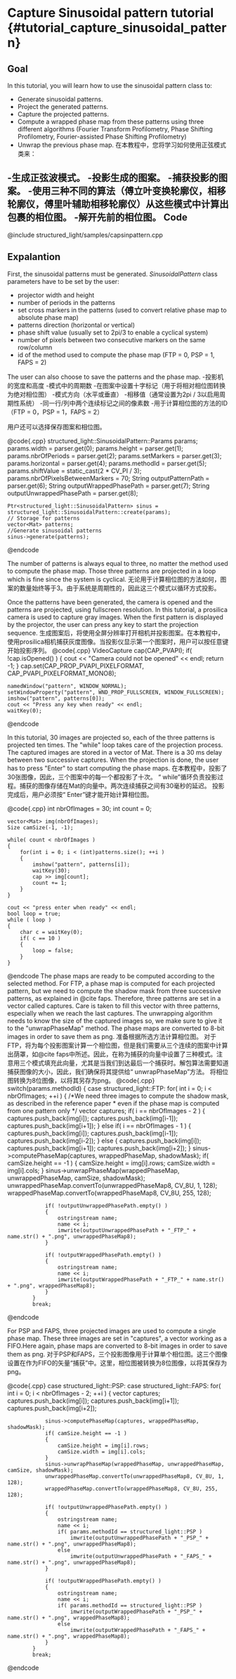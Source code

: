 Capture Sinusoidal pattern tutorial {#tutorial_capture_sinusoidal_pattern}
=============

Goal
----

In this tutorial, you will learn how to use the sinusoidal pattern class to:

- Generate sinusoidal patterns.
- Project the generated patterns.
- Capture the projected patterns.
- Compute a wrapped phase map from these patterns using three different algorithms (Fourier Transform Profilometry, Phase Shifting Profilometry, Fourier-assisted Phase Shifting Profilometry)
- Unwrap the previous phase map.
在本教程中，您将学习如何使用正弦模式类来：

-生成正弦波模式。
-投影生成的图案。
-捕获投影的图案。
-使用三种不同的算法（傅立叶变换轮廓仪，相移轮廓仪，傅里叶辅助相移轮廓仪）从这些模式中计算出包裹的相位图。
-解开先前的相位图。
Code
----
@include structured_light/samples/capsinpattern.cpp

Expalantion
-----------
First, the sinusoidal patterns must be generated. *SinusoidalPattern* class parameters have to be set by the user:

- projector width and height
- number of periods in the patterns
- set cross markers in the patterns (used to convert relative phase map to absolute phase map)
- patterns direction (horizontal or vertical)
- phase shift value (usually set to 2pi/3 to enable a cyclical system)
- number of pixels between two consecutive markers on the same row/column
- id of the method used to compute the phase map (FTP = 0, PSP = 1, FAPS = 2)

The user can also choose to save the patterns and the phase map.
-投影机的宽度和高度
-模式中的周期数
-在图案中设置十字标记（用于将相对相位图转换为绝对相位图）
-模式方向（水平或垂直）
-相移值（通常设置为2pi / 3以启用周期性系统）
-同一行/列中两个连续标记之间的像素数
-用于计算相位图的方法的ID（FTP = 0，PSP = 1，FAPS = 2）

用户还可以选择保存图案和相位图。

@code{.cpp}
	structured_light::SinusoidalPattern::Params params;
    params.width = parser.get<int>(0);
    params.height = parser.get<int>(1);
    params.nbrOfPeriods = parser.get<int>(2);
    params.setMarkers = parser.get<bool>(3);
    params.horizontal = parser.get<bool>(4);
    params.methodId = parser.get<int>(5);
    params.shiftValue = static_cast<float>(2 * CV_PI / 3);
    params.nbrOfPixelsBetweenMarkers = 70;
    String outputPatternPath = parser.get<String>(6);
    String outputWrappedPhasePath = parser.get<String>(7);
    String outputUnwrappedPhasePath = parser.get<String>(8);

    Ptr<structured_light::SinusoidalPattern> sinus = structured_light::SinusoidalPattern::create(params);
	// Storage for patterns
    vector<Mat> patterns;
    //Generate sinusoidal patterns
    sinus->generate(patterns);
@endcode

The number of patterns is always equal to three, no matter the method used to compute the phase map. Those three patterns are projected in a loop which is fine since the system is cyclical.
无论用于计算相位图的方法如何，图案的数量始终等于3。由于系统是周期性的，因此这三个模式以循环方式投影。

Once the patterns have been generated, the camera is opened and the patterns are projected, using fullscreen resolution. In this tutorial, a prosilica camera is used to capture gray images. When the first pattern is displayed by the projector, the user can press any key to start the projection sequence.
生成图案后，将使用全屏分辨率打开相机并投影图案。在本教程中，使用prosilica相机捕获灰度图像。当投影仪显示第一个图案时，用户可以按任意键开始投影序列。
@code{.cpp}
VideoCapture cap(CAP_PVAPI);
    if( !cap.isOpened() )
    {
        cout << "Camera could not be opened" << endl;
        return -1;
    }
    cap.set(CAP_PROP_PVAPI_PIXELFORMAT, CAP_PVAPI_PIXELFORMAT_MONO8);

    namedWindow("pattern", WINDOW_NORMAL);
    setWindowProperty("pattern", WND_PROP_FULLSCREEN, WINDOW_FULLSCREEN);
    imshow("pattern", patterns[0]);
    cout << "Press any key when ready" << endl;
    waitKey(0);
@endcode

In this tutorial, 30 images are projected so, each of the three patterns is projected ten times.
The "while" loop takes care of the projection process. The captured images are stored in a vector of Mat. There is a 30 ms delay between two successive captures.
When the projection is done, the user has to press "Enter" to start computing the phase maps.
在本教程中，投影了30张图像，因此，三个图案中的每一个都投影了十次。
“ while”循环负责投影过程。捕获的图像存储在Mat的向量中。两次连续捕获之间有30毫秒的延迟。
投影完成后，用户必须按“ Enter”键才能开始计算相位图。

@code{.cpp}
    int nbrOfImages = 30;
    int count = 0;

    vector<Mat> img(nbrOfImages);
    Size camSize(-1, -1);

    while( count < nbrOfImages )
    {
        for(int i = 0; i < (int)patterns.size(); ++i )
        {
            imshow("pattern", patterns[i]);
            waitKey(30);
            cap >> img[count];
            count += 1;
        }
    }

    cout << "press enter when ready" << endl;
    bool loop = true;
    while ( loop )
    {
        char c = waitKey(0);
        if( c == 10 )
        {
            loop = false;
        }
    }
@endcode
The phase maps are ready to be computed according to the selected method.
For FTP, a phase map is computed for each projected pattern, but we need to compute the shadow mask from three successive patterns, as explained in @cite faps. Therefore, three patterns are set in a vector called captures. Care is taken to fill this vector with three patterns, especially when we reach the last captures. The unwrapping algorithm needs to know the size of the captured images so, we make sure to give it to the "unwrapPhaseMap" method.
The phase maps are converted to 8-bit images in order to save them as png.
准备根据所选方法计算相位图。
对于FTP，将为每个投影图案计算一个相位图，但是我们需要从三个连续的图案中计算出荫罩，如@cite faps中所述。因此，在称为捕获的向量中设置了三种模式。注意用三个模式填充此向量，尤其是当我们到达最后一个捕获时。解包算法需要知道捕获图像的大小，因此，我们确保将其提供给“ unwrapPhaseMap”方法。
将相位图转换为8位图像，以将其另存为png。
@code{.cpp}
switch(params.methodId)
    {
        case structured_light::FTP:
            for( int i = 0; i < nbrOfImages; ++i )
            {
                /*We need three images to compute the shadow mask, as described in the reference paper
                 * even if the phase map is computed from one pattern only
                */
                vector<Mat> captures;
                if( i == nbrOfImages - 2 )
                {
                    captures.push_back(img[i]);
                    captures.push_back(img[i-1]);
                    captures.push_back(img[i+1]);
                }
                else if( i == nbrOfImages - 1 )
                {
                    captures.push_back(img[i]);
                    captures.push_back(img[i-1]);
                    captures.push_back(img[i-2]);
                }
                else
                {
                    captures.push_back(img[i]);
                    captures.push_back(img[i+1]);
                    captures.push_back(img[i+2]);
                }
                sinus->computePhaseMap(captures, wrappedPhaseMap, shadowMask);
                if( camSize.height == -1 )
                {
                    camSize.height = img[i].rows;
                    camSize.width = img[i].cols;
                }
                sinus->unwrapPhaseMap(wrappedPhaseMap, unwrappedPhaseMap, camSize, shadowMask);
                unwrappedPhaseMap.convertTo(unwrappedPhaseMap8, CV_8U, 1, 128);
                wrappedPhaseMap.convertTo(wrappedPhaseMap8, CV_8U, 255, 128);

                if( !outputUnwrappedPhasePath.empty() )
                {
                    ostringstream name;
                    name << i;
                    imwrite(outputUnwrappedPhasePath + "_FTP_" + name.str() + ".png", unwrappedPhaseMap8);
                }

                if( !outputWrappedPhasePath.empty() )
                {
                    ostringstream name;
                    name << i;
                    imwrite(outputWrappedPhasePath + "_FTP_" + name.str() + ".png", wrappedPhaseMap8);
                }
            }
            break;
@endcode

For PSP and FAPS, three projected images are used to compute a single phase map. These three images are set in "captures", a vector working as a FIFO.Here again, phase maps are converted to 8-bit images in order to save them as png.
对于PSP和FAPS，三个投影图像用于计算单个相位图。这三个图像设置在作为FIFO的矢量“捕获”中。这里，相位图被转换为8位图像，以将其保存为png。

@code{.cpp}
case structured_light::PSP:
        case structured_light::FAPS:
            for( int i = 0; i < nbrOfImages - 2; ++i )
            {
                vector<Mat> captures;
                captures.push_back(img[i]);
                captures.push_back(img[i+1]);
                captures.push_back(img[i+2]);

                sinus->computePhaseMap(captures, wrappedPhaseMap, shadowMask);
                if( camSize.height == -1 )
                {
                    camSize.height = img[i].rows;
                    camSize.width = img[i].cols;
                }
                sinus->unwrapPhaseMap(wrappedPhaseMap, unwrappedPhaseMap, camSize, shadowMask);
                unwrappedPhaseMap.convertTo(unwrappedPhaseMap8, CV_8U, 1, 128);
                wrappedPhaseMap.convertTo(wrappedPhaseMap8, CV_8U, 255, 128);

                if( !outputUnwrappedPhasePath.empty() )
                {
                    ostringstream name;
                    name << i;
                    if( params.methodId == structured_light::PSP )
                        imwrite(outputUnwrappedPhasePath + "_PSP_" + name.str() + ".png", unwrappedPhaseMap8);
                    else
                        imwrite(outputUnwrappedPhasePath + "_FAPS_" + name.str() + ".png", unwrappedPhaseMap8);
                }

                if( !outputWrappedPhasePath.empty() )
                {
                    ostringstream name;
                    name << i;
                    if( params.methodId == structured_light::PSP )
                        imwrite(outputWrappedPhasePath + "_PSP_" + name.str() + ".png", wrappedPhaseMap8);
                    else
                        imwrite(outputWrappedPhasePath + "_FAPS_" + name.str() + ".png", wrappedPhaseMap8);
                }
            }
            break;
@endcode
